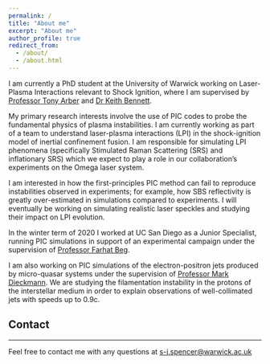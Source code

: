```yaml
---
permalink: /
title: "About me"
excerpt: "About me"
author_profile: true
redirect_from: 
  - /about/
  - /about.html
---
```


I am currently a PhD student at the University of Warwick working on Laser-Plasma Interactions relevant to Shock Ignition, where I am supervised by <a href="https://warwick.ac.uk/fac/sci/physics/research/cfsa/people/tda/">Professor Tony Arber</a> and <a href="https://warwick.ac.uk/fac/sci/physics/research/cfsa/people/bennett">Dr Keith Bennett</a>.

My primary research interests involve the use of PIC codes to probe the fundamental physics of plasma instabilities. I am currently working as part of a team to understand laser-plasma interactions (LPI) in the shock-ignition model of inertial confinement fusion. I am responsible for simulating LPI phenomena (specifically Stimulated Raman Scattering (SRS) and inflationary SRS) which we expect to play a role in our collaboration’s experiments on the Omega laser system.

I am interested in how the first-principles PIC method can fail to reproduce instabilities observed in experiments; for example, how SBS reflectivity is greatly over-estimated in simulations compared to experiments. I will eventually be working on simulating realistic laser speckles and studying their impact on LPI evolution. 

In the winter term of 2020 I worked at UC San Diego as a Junior Specialist, running PIC simulations in support of an experimental campaign under the supervision of <a href="https://cer.ucsd.edu/_profile-pages/beg.html">Professor Farhat Beg</a>.

I am also working on PIC simulations of the electron-positron jets produced by micro-quasar systems under the supervision of <a href="https://liu.se/en/employee/mardi06">Professor Mark Dieckmann</a>. We are studying the filamentation instability in the protons of the interstellar medium in order to explain observations of well-collimated jets with speeds up to 0.9c.

## Contact
----------

Feel free to contact me with any questions at [s-j.spencer@warwick.ac.uk](mailto:s-j.spencer@warwick.ac/uk)
